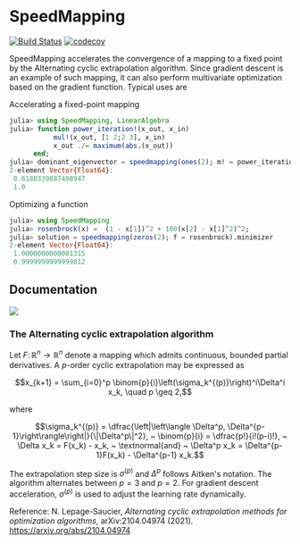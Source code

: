 # SpeedMapping

[![Build Status](https://github.com/NicolasL-S/SpeedMapping.jl/workflows/CI/badge.svg)](https://github.com/NicolasL-S/SpeedMapping.jl/actions)
[![codecov](https://codecov.io/gh/NicolasL-S/SpeedMapping.jl/branch/main/graph/badge.svg?token=UKzBbD3WeQ)](https://codecov.io/gh/NicolasL-S/SpeedMapping.jl)

SpeedMapping accelerates the convergence of a mapping to a fixed point by the Alternating cyclic extrapolation algorithm. Since gradient descent is an example of such mapping, it can also perform multivariate optimization based on the gradient function. Typical uses are

Accelerating a fixed-point mapping
```julia
julia> using SpeedMapping, LinearAlgebra
julia> function power_iteration!(x_out, x_in)
           mul!(x_out, [1 2;2 3], x_in)
           x_out ./= maximum(abs.(x_out))
      end;
julia> dominant_eigenvector = speedmapping(ones(2); m! = power_iteration!).minimizer
2-element Vector{Float64}:
 0.6180339887498947
 1.0
```

Optimizing a function
```julia
julia> using SpeedMapping
julia> rosenbrock(x) =  (1 - x[1])^2 + 100(x[2] - x[1]^2)^2;
julia> solution = speedmapping(zeros(2); f = rosenbrock).minimizer
2-element Vector{Float64}:
 1.0000000000001315
 0.9999999999999812
```
## Documentation

[![](https://img.shields.io/badge/docs-stable-blue.svg)](https://NicolasL-S.github.io/SpeedMapping.jl/stable)

### The Alternating cyclic extrapolation algorithm

Let $F\colon \mathbb R^n \to \mathbb R^n$ denote a mapping which admits continuous, bounded partial derivatives. A  $p$-order cyclic extrapolation may be expressed as

```math
x_{k+1} = \sum_{i=0}^p \binom{p}{i}\left(\sigma_k^{(p)}\right)^i\Delta^i x_k, \quad p \geq 2,
```
where
```math
\sigma_k^{(p)} = \dfrac{\left|\left\langle \Delta^p, \Delta^{p-1}\right\rangle\right|}{\|\Delta^p\|^2}, ~ \binom{p}{i} = \dfrac{p!}{i!(p-i)!}, ~ \Delta x_k = F(x_k) - x_k, ~ \textnormal{and} ~ \Delta^p x_k = \Delta^{p-1}F(x_k) - \Delta^{p-1} x_k.
```

The extrapolation step size is $\sigma^{(p)}$ and $\Delta^p$ follows Aitken's notation. The algorithm alternates between $p = 3$ and $p = 2$. For gradient descent acceleration, $\sigma^{(p)}$ is used to adjust the learning rate dynamically.

Reference:
N. Lepage-Saucier, _Alternating cyclic extrapolation methods for optimization algorithms_, arXiv:2104.04974 (2021). https://arxiv.org/abs/2104.04974
